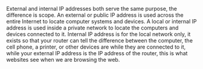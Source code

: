 External and internal IP addresses both serve the same purpose, the difference is scope. An external or public IP address is used across the entire Internet to locate computer systems and devices. A local or internal IP address is used inside a private network to locate the computers and devices connected to it. Internal IP address is for the local network only, it exists so that your router can tell the difference between the computer, the cell phone, a printer, or other devices are while they are connected to it, while your external IP address is the IP address of the router, this is what websites see when we are browsing the web.
